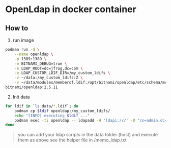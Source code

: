 # OpenLdap in docker container

## How to

1. run image

```bash
podman run -d \
    --name openldap \
    -p 1389:1389 \
    -e BITNAMI_DEBUG=true \
    -e LDAP_ROOT=dc=jfrog,dc=com \
    -e LDAP_CUSTOM_LDIF_DIR=/my_custom_ldifs \
    -v ~/data:/my_custom_ldifs:Z \
    -v ~/data/modules/memberof.ldif:/opt/bitnami/openldap/etc/schema/memberof.ldif:Z \
bitnami/openldap:2.5.11
```

2. Init data 

```bash
for ldif in `ls data/*.ldif`; do 
    podman cp $ldif openldap:/my_custom_ldifs/
    echo "[INFO] executing $ldif ..."
    podman exec -ti openldap -- ldapadd -H 'ldapi:///' -D "cn=admin,dc=jfrog,dc=com" -w adminpassword -x  -f my_custom_ldifs/$ldif  
done

```

> you can add your ldap scripts in the data folder (host) and execute them as above
> see the helper file in /memo_ldap.txt